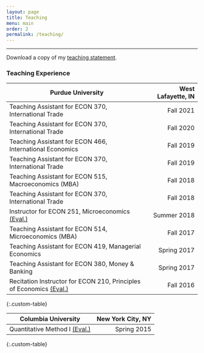 ```yaml
---
layout: page
title: Teaching
menu: main
order: 2
permalink: /teaching/
---
```

<!---
Teaching Statement:
--->
***

Download a copy of my [teaching statement](../assets/docs/teaching.pdf).

### Teaching Experience

| Purdue University | West Lafayette, IN |
| ----------- | ----------: |
| Teaching Assistant for ECON 370, International Trade | Fall 2021 |
| Teaching Assistant for ECON 370, International Trade | Fall 2020 |
| Teaching Assistant for ECON 466, International Economics | Fall 2019 |
| Teaching Assistant for ECON 370, International Trade | Fall 2019 |
| Teaching Assistant for ECON 515, Macroeconomics (MBA) | Fall 2018 |
| Teaching Assistant for ECON 370, International Trade | Fall 2018 |
| Instructor for ECON 251, Microeconomics [(Eval.)](../assets/docs/reasner_eval_251_su18.pdf) | Summer 2018 |
| Teaching Assistant for ECON 514, Microeconomics (MBA) | Fall 2017 |
| Teaching Assistant for ECON 419, Managerial Economics | Spring 2017 |
| Teaching Assistant for ECON 380, Money & Banking | Spring 2017 |
| Recitation Instructor for ECON 210, Principles of Economics [(Eval.)](../assets/docs/reasner_eval_210_fa16.pdf) | Fall 2016 |
{:.custom-table}

| Columbia University | New York City, NY |
| ----------- | ----------: |
| Quantitative Method I [(Eval.)](../assets/docs/dan.pdf) | Spring 2015 |
{:.custom-table}


